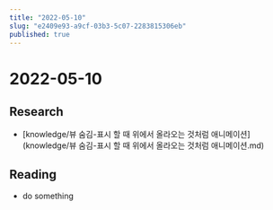 ```yaml
---
title: "2022-05-10"
slug: "e2409e93-a9cf-03b3-5c07-2283815306eb"
published: true
---
```


# 2022-05-10

## Research

- [knowledge/뷰 숨김-표시 할 때 위에서 올라오는 것처럼 애니메이션](knowledge/뷰 숨김-표시 할 때 위에서 올라오는 것처럼 애니메이션.md)

## Reading

- do something